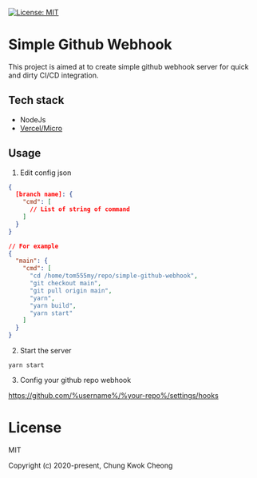 [![License: MIT](https://img.shields.io/badge/License-MIT-yellow.svg)](https://opensource.org/licenses/MIT)

# Simple Github Webhook

This project is aimed at to create simple github webhook server for quick and dirty CI/CD integration.

## Tech stack

* NodeJs
* [Vercel/Micro](https://github.com/vercel/micro)

## Usage

1. Edit config json

```json
{
  [branch name]: {
    "cmd": [
      // List of string of command
    ]
  }
}

// For example
{
  "main": {
    "cmd": [
      "cd /home/tom555my/repo/simple-github-webhook",
      "git checkout main",
      "git pull origin main",
      "yarn",
      "yarn build",
      "yarn start"
    ]
  }
}
```

2. Start the server

`yarn start`

3. Config your github repo webhook

https://github.com/%username%/%your-repo%/settings/hooks

# License

MIT

Copyright (c) 2020-present, Chung Kwok Cheong